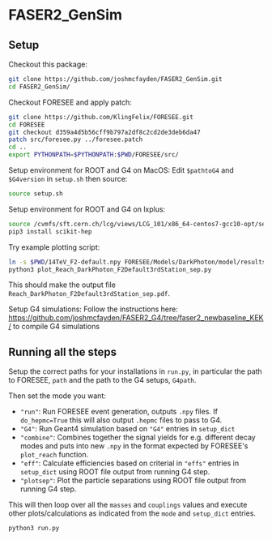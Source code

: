 # FASER2_GenSim

## Setup

Checkout this package:

```bash
git clone https://github.com/joshmcfayden/FASER2_GenSim.git
cd FASER2_GenSim/
```

Checkout FORESEE and apply patch:
```bash
git clone https://github.com/KlingFelix/FORESEE.git
cd FORESEE
git checkout d359a4d5b56cff9b797a2df8c2cd2de3deb6da47
patch src/foresee.py ../foresee.patch
cd ..
export PYTHONPATH=$PYTHONPATH:$PWD/FORESEE/src/
```

Setup environment for ROOT and G4 on MacOS:
Edit `$pathtoG4` and `$G4version` in `setup.sh` then source:
```bash
source setup.sh
```

Setup environment for ROOT and G4 on lxplus:
```bash
source /cvmfs/sft.cern.ch/lcg/views/LCG_101/x86_64-centos7-gcc10-opt/setup.sh
pip3 install scikit-hep
```

Try example plotting script:
```bash
ln -s $PWD/14TeV_F2-default.npy FORESEE/Models/DarkPhoton/model/results/14TeV_F2-default.npy
python3 plot_Reach_DarkPhoton_F2Default3rdStation_sep.py
```
This should make the output file `Reach_DarkPhoton_F2Default3rdStation_sep.pdf`.

Setup G4 simulations:
Follow the instructions here: https://github.com/joshmcfayden/FASER2_G4/tree/faser2_newbaseline_KEK/ to compile G4 simulations

## Running all the steps

Setup the correct paths for your installations in `run.py`, in particular the path to FORESEE, `path` and the path to the G4 setups, `G4path`.

Then set the mode you want:
- `"run"`: Run FORESEE event generation, outputs `.npy` files.  If `do_hepmc=True` this will also output `.hepmc` files to pass to G4.
- `"G4"`: Run Geant4 simulation based on `"G4"` entries in `setup_dict`
- `"combine"`: Combines together the signal yields for e.g. different decay modes and puts into new `.npy` in the format expected by FORESEE's `plot_reach` function.
- `"eff"`: Calculate efficiencies based on criterial in `"effs"` entries in `setup_dict` using ROOT file output from running G4 step.
- `"plotsep"`: Plot the particle separations using ROOT file output from running G4 step.


This will then loop over all the `masses` and `couplings` values and execute other plots/calculations as indicated from the `mode` and `setup_dict` entries.

```bash
python3 run.py
```
